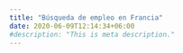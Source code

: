 ```yaml
---
title: "Búsqueda de empleo en Francia"
date: 2020-06-09T12:14:34+06:00
#description: "This is meta description."
---
```


